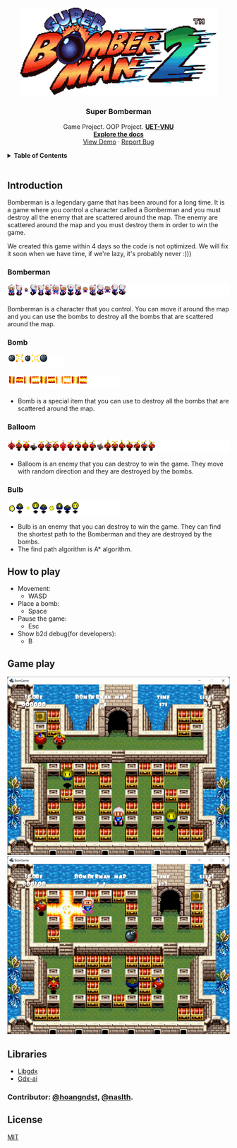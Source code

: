 <br />
<div align="center">
  <a href="https://github.com/hoangndst/bomb#readme">
    <img src="core/assets/img/logo.gif" alt="icon" width="450" height="200">
  </a>

  <h3 align="center"><strong>Super Bomberman</strong></h3>

  <p align="center">
    Game Project. OOP Project. <a href="https://uet.vnu.edu.vn/"><strong>UET-VNU</strong></a>
    <br />
    <a href="https://github.com/hoangndst/bomb#readme"><strong>Explore the docs</strong></a>
    <br />
    <a href="https://github.com/hoangndst/bomb#readme">View Demo</a>
    ·
    <a href="https://github.com/hoangndst/bomb/issues">Report Bug</a>
</div>


<details>
  <summary><strong>Table of Contents</strong></summary>
  <ol>
    <li>
      <a href="#introduction">Introduction</a>
       <ul>
        <li><a href="#bomberman">Bomberman</a></li>
        <li><a href="#bomb">Bomb</a></li>
        <li><a href="#balloom">Balloom</a></li>
        <li><a href="#bulb">Bulb</a></li>
      </ul>
    </li>
    <li>
      <a href="#game-play">Game Play</a>
    </li>
    <li><a href="#how-to-play">How to play</a></li>
    <li><a href="#libraries">Libraries</a></li>
    <li><a href="#license">License</a></li>
  </ol>
</details>
<br />

## Introduction

Bomberman is a legendary game that has been around for a long time. It is a game where you control a character called a Bomberman and you must destroy all the enemy that are scattered around the map. The enemy are scattered around the map and you must destroy them in order to win the game.

We created this game within 4 days so the code is not optimized. We will fix it soon when we have time, if we're lazy, it's probably never :)))

### Bomberman
![Bomberman](core/assets/bomberman.png)

Bomberman is a character that you control. You can move it around the map and you can use the bombs to destroy all the bombs that are scattered around the map.
### Bomb
![Bomb](core/assets/bomb.png)

![Flame](core/assets/flame.png)

- Bomb is a special item that you can use to destroy all the bombs that are scattered around the map.

### Balloom
![Balloon](core/assets/balloom.png)

- Balloom is an enemy that you can destroy to win the game. They move with random direction and they are destroyed by the bombs.

### Bulb
![Bulb](core/assets/bulb.png)

- Bulb is an enemy that you can destroy to win the game. They can find the shortest path to the Bomberman and they are destroyed by the bombs.
- The find path algorithm is A* algorithm.

## How to play
- Movement:
  - WASD
- Place a bomb:
  - Space
- Pause the game:
  - Esc
- Show b2d debug(for developers):
  - B

## Game play

![GUI Demo](core/assets/img/map1.png)
![GUI Demo](core/assets/img/map2.png)


## Libraries
- [Libgdx](https://libgdx.badlogicgames.com/)
- [Gdx-ai](https://github.com/libgdx/gdx-ai)

### Contributor: [@hoangndst](https://github.com/hoangndst), [@naslth](https://github.com/naslth).

## License
[MIT](https://choosealicense.com/licenses/mit/)
